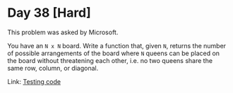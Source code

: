 # Day 38 \[Hard\]

This problem was asked by Microsoft.

You have an `N x N` board. Write a function that, given `N`, returns the number of possible arrangements of the board where
`N` queens can be placed on the board without threatening each other, i.e. no two queens share the same row, column, or diagonal.

Link: [Testing code](../../test/TestDay038.cpp)
